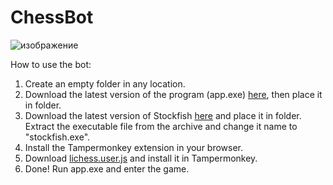 # ChessBot

![изображение](https://user-images.githubusercontent.com/74320985/233668838-432f877f-10e6-4605-a73d-9eb133a4bf22.png)

How to use the bot:
1. Create an empty folder in any location.
2. Download the latest version of the program (app.exe) [here](https://github.com/ScriptingPath/ChessBot/releases/), then place it in folder.
3. Download the latest version of Stockfish [here](https://stockfishchess.org/download/) and place it in folder. Extract the executable file from the archive and change it name to "stockfish.exe".
4. Install the Tampermonkey extension in your browser.
5. Download [lichess.user.js](https://github.com/ScriptingPath/ChessBot/releases/download/v1.0.0/lichess.user.js) and install it in Tampermonkey.
6. Done! Run app.exe and enter the game.
